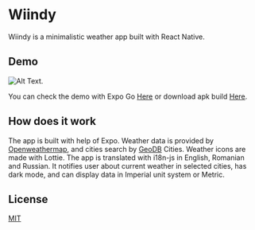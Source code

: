 # Wiindy

Wiindy is a minimalistic weather app built with React Native.

## Demo

![Alt Text](https://media.giphy.com/media/vFKqnCdLPNOKc/giphy.gif).

You can check the demo with Expo Go [Here](https://expo.io/@razvan1322/projects/Wiindy) or download apk build [Here]().

## How does it work

The app is built with help of Expo. Weather data is provided by [Openweathermap](https://openweathermap.org/api), and cities search by [GeoDB](https://rapidapi.com/wirefreethought/api/geodb-cities/endpoints) Cities. Weather icons are made with Lottie. The app is translated with i18n-js in English, Romanian and Russian. It notifies user about current weather in selected cities, has dark mode, and can display data in Imperial unit system or Metric.


## License
[MIT](https://choosealicense.com/licenses/mit/)
